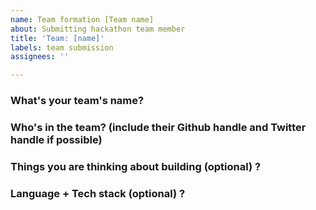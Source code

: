 ```yaml
---
name: Team formation [Team name]
about: Submitting hackathon team member
title: 'Team: [name]'
labels: team submission
assignees: ''

---
```


### What's your team's name? 


### Who's in the team? (include their Github handle and Twitter handle if possible)


### Things you are thinking about building (optional) ? 


### Language + Tech stack (optional) ?
